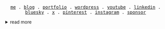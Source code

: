 <!--
**phirebase/phirebase** is a ✨ _special_ ✨ repository because its `README.md` (this file) appears on your GitHub profile.
-->

<p align="center">
  <samp>
    <a href="https://gravatar.com/davidklhufek">me</a> .
    <a href="https://phirebase.com/blog/">blog</a> .
    <a href="https://phirebase.com/portfolio-web/">portfolio</a> .
    <a href="https://profiles.wordpress.org/brtak/">wordpress</a> .
    <a href="https://www.youtube.com/phirebase">youtube</a> .
    <a href="https://www.linkedin.com/in/phirebase/">linkedin</a> .
    <a href="https://bsky.app/profile/phirebase.bsky.social">bluesky</a> .
    <a href="https://x.com/phirebase">x</a> .
    <a href="https://www.pinterest.com/phirebase/">pinterest</a> .
    <a href="https://instagram.com/phirebase">instagram</a> .
    <a href="https://github.com/sponsors/phirebase">sponsor</a>
  </samp>
</p>

<details>  

<summary>read more</summary>

# Hi there 👋

I'm a **freelance graphic and web designer** with a focus on creating exceptional web solutions that combine functionality and design.  

---  

My expertise lies in:  
  
- 🖌️ Designing **modern, responsive websites** for WordPress and WooCommerce.
- 🔧 Developing custom themes, plugins, templates, and modules.  
- 🚀 Crafting user-friendly and visually stunning digital experiences.

---

## 🛠️ What I Do

- 💡 **WordPress Specialist**: From custom themes to advanced plugins.  
- 🛍️ **WooCommerce Expert**: Tailored eCommerce solutions.  
- 🎨 **Divi Enthusiast**: Customizing and enhancing Divi websites to match unique needs.  
- 🤝 **Collaboration-Focused**: Delivering exceptional results for every project.  
- 🌱 **Lifelong Learner**: Exploring the latest web technologies and design trends.
- 💬 **Community-Oriented**: Helping others with WordPress and WooCommerce development.

## 🧰 Toolbox & Technologies

<p align="left">
  <img src="https://img.shields.io/badge/WordPress-%2321759b?logo=wordpress&logoColor=white" alt="WordPress" />
  <img src="https://img.shields.io/badge/WooCommerce-96588a?logo=woocommerce&logoColor=white" alt="WooCommerce" />
  <img src="https://img.shields.io/badge/Firebase-FFCA28?logo=firebase&logoColor=black" alt="Firebase" />
  <img src="https://img.shields.io/badge/Next.js-000000?logo=next.js&logoColor=white" alt="Next.js" />
  <img src="https://img.shields.io/badge/Astro-ff5d01?logo=astro&logoColor=white" alt="Astro" />
  <img src="https://img.shields.io/badge/Tailwind_CSS-06B6D4?logo=tailwindcss&logoColor=white" alt="Tailwind CSS" />
  <img src="https://img.shields.io/badge/CSS3-1572B6?logo=css3&logoColor=white" alt="CSS3" />
  <img src="https://img.shields.io/badge/HTML5-E34F26?logo=html5&logoColor=white" alt="HTML5" />
  <img src="https://img.shields.io/badge/JavaScript-F7DF1E?logo=javascript&logoColor=black" alt="JavaScript" />
  <img src="https://img.shields.io/badge/PHP-777bb4?logo=php&logoColor=white" alt="PHP" />
  <img src="https://img.shields.io/badge/MySQL-4479A1?logo=mysql&logoColor=white" alt="MySQL" />
  <img src="https://img.shields.io/badge/Git-F05032?logo=git&logoColor=white" alt="Git" />
  <img src="https://img.shields.io/badge/GitHub-181717?logo=github&logoColor=white" alt="GitHub" />
  <img src="https://img.shields.io/badge/Editor-VS%20Code-blue?logo=visualstudiocode&logoColor=white" alt="VS Code" />
</p>


---

## 📊 By the Numbers

- 🌐 **235+ Websites**: Modern, responsive, and user-friendly designs.  
- 🖨️ **1540 Prints**: From logos to marketing materials, crafted to make lasting impressions.  
- 🛠️ **20+ Years of Experience**: Turning ideas into reality for businesses and individuals.  

---

## 🌍 About Me

- 📍 **Based in the Czech Republic**  
- 💼 **Open to Freelance Collaborations and New Projects**  
- 🔗 **Portfolio / Blog**: [phirebase.com](https://phirebase.com/)  
- 📜 **WordPress Profile**: [David Klhufek](https://profiles.wordpress.org/brtak/)  

---

## 🤝 Let's Connect

Feel free to reach out via my [website](https://phirebase.com/), explore [my repositories](https://github.com/phirebase?tab=repositories), or drop a message if you'd like to collaborate. Let's build something amazing together! 🚀  

---

⚡ **Fun Fact**: Great websites don’t just look good - they feel good to use.  

---

<p align="center"> <img src="https://komarev.com/ghpvc/?username=phirebase&label=Profile%20views&color=0e75b6&style=flat" alt="phirebase" /> </p>
</details>
